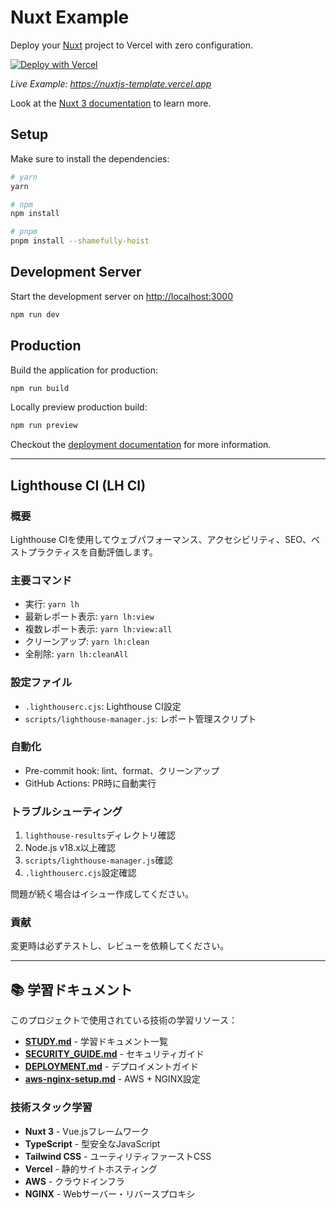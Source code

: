 # Nuxt Example

Deploy your [Nuxt](https://nuxt.com) project to Vercel with zero configuration.

[![Deploy with Vercel](https://vercel.com/button)](https://vercel.com/new/clone?repository-url=https://github.com/vercel/vercel/tree/main/examples/nuxtjs&template=nuxtjs)

_Live Example: <https://nuxtjs-template.vercel.app>_

Look at the [Nuxt 3 documentation](https://v3.nuxtjs.org) to learn more.

## Setup

Make sure to install the dependencies:

```bash
# yarn
yarn

# npm
npm install

# pnpm
pnpm install --shamefully-hoist
```

## Development Server

Start the development server on <http://localhost:3000>

```bash
npm run dev
```

## Production

Build the application for production:

```bash
npm run build
```

Locally preview production build:

```bash
npm run preview
```

Checkout the [deployment documentation](https://nuxt.com/docs/getting-started/deployment#presets) for more information.

---

## Lighthouse CI (LH CI)

### 概要

Lighthouse CIを使用してウェブパフォーマンス、アクセシビリティ、SEO、ベストプラクティスを自動評価します。

### 主要コマンド

- 実行: `yarn lh`
- 最新レポート表示: `yarn lh:view`
- 複数レポート表示: `yarn lh:view:all`
- クリーンアップ: `yarn lh:clean`
- 全削除: `yarn lh:cleanAll`

### 設定ファイル

- `.lighthouserc.cjs`: Lighthouse CI設定
- `scripts/lighthouse-manager.js`: レポート管理スクリプト

### 自動化

- Pre-commit hook: lint、format、クリーンアップ
- GitHub Actions: PR時に自動実行

### トラブルシューティング

1. `lighthouse-results`ディレクトリ確認
2. Node.js v18.x以上確認
3. `scripts/lighthouse-manager.js`確認
4. `.lighthouserc.cjs`設定確認

問題が続く場合はイシュー作成してください。

### 貢献

変更時は必ずテストし、レビューを依頼してください。

---

## 📚 学習ドキュメント

このプロジェクトで使用されている技術の学習リソース：

- **[STUDY.md](./STUDY.md)** - 学習ドキュメント一覧
- **[SECURITY_GUIDE.md](./SECURITY_GUIDE.md)** - セキュリティガイド
- **[DEPLOYMENT.md](./DEPLOYMENT.md)** - デプロイメントガイド
- **[aws-nginx-setup.md](./aws-nginx-setup.md)** - AWS + NGINX設定

### 技術スタック学習

- **Nuxt 3** - Vue.jsフレームワーク
- **TypeScript** - 型安全なJavaScript
- **Tailwind CSS** - ユーティリティファーストCSS
- **Vercel** - 静的サイトホスティング
- **AWS** - クラウドインフラ
- **NGINX** - Webサーバー・リバースプロキシ
